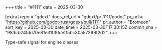 +++
title = "#1111"
date = 2025-03-30

[extra]
repo = "gdext"
docs_rel_url = "gdext/pr-1111/godot"
pr_url = "https://github.com/godot-rust/gdext/pull/1111"
pr_author = "Bromeon"
sort_key = 2025-03-30
date_time = 2025-03-30T17:30:15Z
commit_sha = "983cb24fdd70e81e31f30deff5bc30a57399f2d2"
+++

Type-safe signal for engine classes
